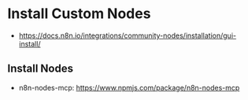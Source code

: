 # Install Custom Nodes

- https://docs.n8n.io/integrations/community-nodes/installation/gui-install/

## Install Nodes

- n8n-nodes-mcp: https://www.npmjs.com/package/n8n-nodes-mcp